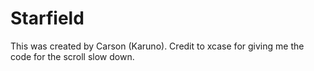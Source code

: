 # Starfield
This was created by Carson (Karuno). Credit to xcase for giving me the code for the scroll slow down.
